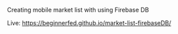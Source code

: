 Creating mobile market list with using Firebase DB

Live: https://beginnerfed.github.io/market-list-firebaseDB/
